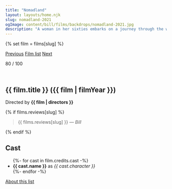 ```yaml
---
title: "Nomadland"
layout: layouts/home.njk
slug: nomadland-2021
ogImage: content/bill/films/backdrops/nomadland-2021.jpg
description: "A woman in her sixties embarks on a journey through the western United States after losing everything in the Great Recession, living as a van-dwelling modern-day nomad."
---
```


{% set film = films[slug] %}

<nav class="films">
  <a class="prev" href="../the-truffle-hunters-2020">Previous</a>
  <a href="../">Film list</a>
  <a class="next" href="../petite-maman-2021">Next</a>
</nav>

<p>80 / 100</p>

<article class="film">
  <div class="backdrop-and-poster">
    <img class="poster" src="../films/posters/{{ slug }}.jpg" alt="">
    <img class="backdrop" src="../films/backdrops/{{ slug }}.jpg" alt="">
  </div>

  <h1>{{ film.title }} ({{ film | filmYear }})</h1>

  

  <p class="director">
    Directed by <strong>{{ film | directors }}</strong>
  </p>

  {% if films.reviews[slug] %}
    <blockquote> 
      {{ films.reviews[slug] }} <em>— Bill</em>
    </blockquote> 
  {% endif %}

  <h2>
    Cast
  </h2>
  <ul>
    {%- for cast in film.credits.cast -%}
      <li>
        <strong>{{ cast.name }}</strong> as <em>{{ cast.character }}</em>
      </li>
    {%- endfor -%}
  </ul>
</article>
<footer>
  <a href="../about">About this list</a>
</footer>
